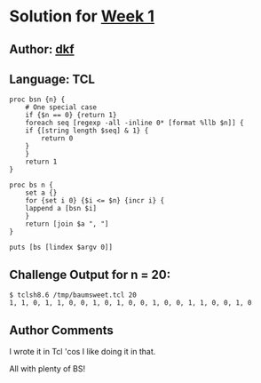 # Solution for [Week 1](Index)
## Author: [dkf](https://github.com/dkfellows)

<a name="TCL"></a>
## Language: TCL


```
proc bsn {n} {
    # One special case
    if {$n == 0} {return 1}
    foreach seq [regexp -all -inline 0* [format %llb $n]] {
	if {[string length $seq] & 1} {
	    return 0
	}
    }
    return 1
}

proc bs n {
    set a {}
    for {set i 0} {$i <= $n} {incr i} {
	lappend a [bsn $i]
    }
    return [join $a ", "]
}

puts [bs [lindex $argv 0]]
```

## Challenge Output for n = 20:
```
$ tclsh8.6 /tmp/baumsweet.tcl 20
1, 1, 0, 1, 1, 0, 0, 1, 0, 1, 0, 0, 1, 0, 0, 1, 1, 0, 0, 1, 0
```

## Author Comments
I wrote it in Tcl 'cos I like doing it in that.

All with plenty of BS!